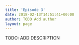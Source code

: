 ```yaml
---
title: 'Episode 3'
date: 2018-02-13T14:51:41+00:00
author: TODO Add author
layout: page
---
```

<p>
TODO: ADD DESCRIPTION
</p>